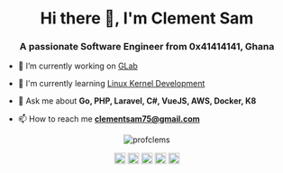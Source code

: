 <h1 align="center">Hi there 👋, I'm Clement Sam</h1>
<h3 align="center">A passionate Software Engineer from 0x41414141, Ghana</h3>

- 🔭 I’m currently working on [GLab](https://github.com/profclems/glab)

- 🌱 I'm currently learning [Linux Kernel Development](https://training.linuxfoundation.org/training/a-beginners-guide-to-linux-kernel-development-lfd103/)

<!-- 
- 🎓 I’m currently pursuing **Computer Science and Engineering**

- 👯 I’m looking to collaborate on [PHP-src](https://github.com/php/php-src)

- 🤔 I’m looking for help with [GLab](https://github.com/profclems/glab)

- 👨‍💻 All of my projects are available at [https://clementsam.tech](https://clementsam.tech)
-->

- 💬 Ask me about **Go, PHP, Laravel, C#, VueJS, AWS, Docker, K8**

- 📫 How to reach me **clementsam75@gmail.com**

<!-- ⚡ Fun fact **I taught myself to code at the age of 14**-->
<!--
<p align="left">
  <img src="https://devicons.github.io/devicon/devicon.git/icons/vuejs/vuejs-original-wordmark.svg" alt="vuejs" width="20" height="20"/> 
  <img src="https://devicons.github.io/devicon/devicon.git/icons/amazonwebservices/amazonwebservices-original-wordmark.svg" alt="aws" width="20" height="20"/> 
  <img src="https://devicons.github.io/devicon/devicon.git/icons/cplusplus/cplusplus-original.svg" alt="cplusplus" width="20" height="20"/> 
  <img src="https://devicons.github.io/devicon/devicon.git/icons/csharp/csharp-original.svg" alt="csharp" width="20" height="20"/> 
  <img src="https://devicons.github.io/devicon/devicon.git/icons/docker/docker-original-wordmark.svg" alt="docker" width="20" height="20"/> 
  <img src="https://devicons.github.io/devicon/devicon.git/icons/go/go-original.svg" alt="go" width="20" height="20"/> 
  <img src="https://devicons.github.io/devicon/devicon.git/icons/laravel/laravel-plain-wordmark.svg" alt="laravel" width="20" height="20"/> 
  <img src="https://devicons.github.io/devicon/devicon.git/icons/mysql/mysql-original-wordmark.svg" alt="mysql" width="20" height="20"/> 
  <img src="https://devicons.github.io/devicon/devicon.git/icons/php/php-original.svg" alt="php" width="20" height="20"/> 
  <img src="https://devicons.github.io/devicon/devicon.git/icons/postgresql/postgresql-original-wordmark.svg" alt="postgresql" width="20" height="20"/> 
  <img src="https://devicons.github.io/devicon/devicon.git/icons/nginx/nginx-original.svg" alt="nginx" width="20" height="20"/> 
  <img src="https://devicons.github.io/devicon/devicon.git/icons/linux/linux-original.svg" alt="linux" width="20" height="20"/>
</p>
-->
<p align="center">
  <img src="https://github-readme-stats.vercel.app/api?username=profclems&show_icons=true&count_private=true" alt="profclems" /> 
</p>

<p align="center">
  <a href="https://linkedin.com/in/clementsam75" target="blank"><img align="center" src="https://cdn.jsdelivr.net/npm/simple-icons@3.0.1/icons/linkedin.svg" alt="clementsam75" height="20" width="20" /></a>
  <a href="https://stackoverflow.com/users/5433233" target="blank"><img align="center" src="https://cdn.jsdelivr.net/npm/simple-icons@3.0.1/icons/stackoverflow.svg" alt="5433233" height="20" width="20" /></a>
  <a href="https://twitter.com/clems_dev" target="blank"><img align="center" src="https://cdn.jsdelivr.net/npm/simple-icons@3.0.1/icons/twitter.svg" alt="clems_dev" height="20" width="20" /></a>
  <a href="https://dev.to/profclems" target="blank"><img align="center" src="https://cdn.jsdelivr.net/npm/simple-icons@3.0.1/icons/dev-dot-to.svg" alt="profclems" height="20" width="20" /></a>
  <a href="https://instagram.com/clems_dev" target="blank"><img align="center" src="https://cdn.jsdelivr.net/npm/simple-icons@3.0.1/icons/instagram.svg" alt="clems_dev" height="20" width="20" /></a>
</p>
